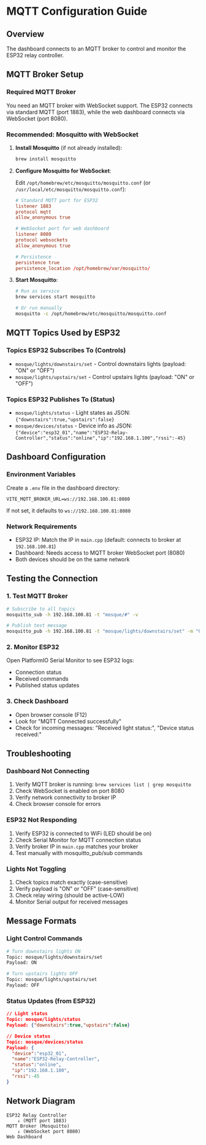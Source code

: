 # MQTT Configuration Guide

## Overview
The dashboard connects to an MQTT broker to control and monitor the ESP32 relay controller.

## MQTT Broker Setup

### Required MQTT Broker
You need an MQTT broker with WebSocket support. The ESP32 connects via standard MQTT (port 1883), while the web dashboard connects via WebSocket (port 8080).

### Recommended: Mosquitto with WebSocket

1. **Install Mosquitto** (if not already installed):
   ```bash
   brew install mosquitto
   ```

2. **Configure Mosquitto for WebSocket**:
   
   Edit `/opt/homebrew/etc/mosquitto/mosquitto.conf` (or `/usr/local/etc/mosquitto/mosquitto.conf`):
   ```conf
   # Standard MQTT port for ESP32
   listener 1883
   protocol mqtt
   allow_anonymous true

   # WebSocket port for web dashboard
   listener 8080
   protocol websockets
   allow_anonymous true

   # Persistence
   persistence true
   persistence_location /opt/homebrew/var/mosquitto/
   ```

3. **Start Mosquitto**:
   ```bash
   # Run as service
   brew services start mosquitto
   
   # Or run manually
   mosquitto -c /opt/homebrew/etc/mosquitto/mosquitto.conf
   ```

## MQTT Topics Used by ESP32

### Topics ESP32 Subscribes To (Controls)
- `mosque/lights/downstairs/set` - Control downstairs lights (payload: "ON" or "OFF")
- `mosque/lights/upstairs/set` - Control upstairs lights (payload: "ON" or "OFF")

### Topics ESP32 Publishes To (Status)
- `mosque/lights/status` - Light states as JSON: `{"downstairs":true,"upstairs":false}`
- `mosque/devices/status` - Device info as JSON: `{"device":"esp32_01","name":"ESP32-Relay-Controller","status":"online","ip":"192.168.1.100","rssi":-45}`

## Dashboard Configuration

### Environment Variables
Create a `.env` file in the dashboard directory:

```env
VITE_MQTT_BROKER_URL=ws://192.168.100.81:8080
```

If not set, it defaults to `ws://192.168.100.81:8080`

### Network Requirements
- ESP32 IP: Match the IP in `main.cpp` (default: connects to broker at `192.168.100.81`)
- Dashboard: Needs access to MQTT broker WebSocket port (8080)
- Both devices should be on the same network

## Testing the Connection

### 1. Test MQTT Broker
```bash
# Subscribe to all topics
mosquitto_sub -h 192.168.100.81 -t "mosque/#" -v

# Publish test message
mosquitto_pub -h 192.168.100.81 -t "mosque/lights/downstairs/set" -m "ON"
```

### 2. Monitor ESP32
Open PlatformIO Serial Monitor to see ESP32 logs:
- Connection status
- Received commands
- Published status updates

### 3. Check Dashboard
- Open browser console (F12)
- Look for "MQTT Connected successfully"
- Check for incoming messages: "Received light status:", "Device status received:"

## Troubleshooting

### Dashboard Not Connecting
1. Verify MQTT broker is running: `brew services list | grep mosquitto`
2. Check WebSocket is enabled on port 8080
3. Verify network connectivity to broker IP
4. Check browser console for errors

### ESP32 Not Responding
1. Verify ESP32 is connected to WiFi (LED should be on)
2. Check Serial Monitor for MQTT connection status
3. Verify broker IP in `main.cpp` matches your broker
4. Test manually with mosquitto_pub/sub commands

### Lights Not Toggling
1. Check topics match exactly (case-sensitive)
2. Verify payload is "ON" or "OFF" (case-sensitive)
3. Check relay wiring (should be active-LOW)
4. Monitor Serial output for received messages

## Message Formats

### Light Control Commands
```bash
# Turn downstairs lights ON
Topic: mosque/lights/downstairs/set
Payload: ON

# Turn upstairs lights OFF
Topic: mosque/lights/upstairs/set
Payload: OFF
```

### Status Updates (from ESP32)
```json
// Light status
Topic: mosque/lights/status
Payload: {"downstairs":true,"upstairs":false}

// Device status
Topic: mosque/devices/status
Payload: {
  "device":"esp32_01",
  "name":"ESP32-Relay-Controller",
  "status":"online",
  "ip":"192.168.1.100",
  "rssi":-45
}
```

## Network Diagram
```
ESP32 Relay Controller
    ↓ (MQTT port 1883)
MQTT Broker (Mosquitto)
    ↓ (WebSocket port 8080)
Web Dashboard
```
